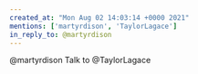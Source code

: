```yaml
---
created_at: "Mon Aug 02 14:03:14 +0000 2021"
mentions: ['martyrdison', 'TaylorLagace']
in_reply_to: @martyrdison
---
```


@martyrdison Talk to @TaylorLagace